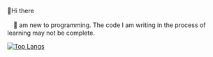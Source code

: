 👋Hi there

　🌱 am new to programming. The code I am writing in the process of learning may not be complete.

[![Top Langs](https://github-readme-stats.vercel.app/api/top-langs/?username=suzurinx&theme=vue-dark&show_icons=true&layout=compact)](https://github.com/mo-ri-regen/github-readme-stats)


<!---
suzurinx/suzurinx is a ✨ special ✨ repository because its `README.md` (this file) appears on your GitHub profile.
You can click the Preview link to take a look at your changes.
--->

